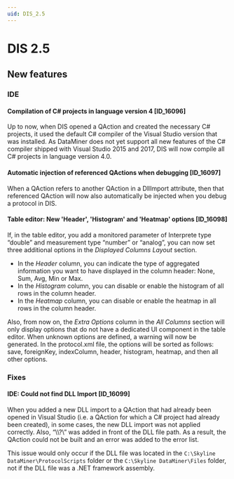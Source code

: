 ```yaml
---
uid: DIS_2.5
---
```


# DIS 2.5

## New features

### IDE

#### Compilation of C# projects in language version 4 \[ID_16096\]

Up to now, when DIS opened a QAction and created the necessary C# projects, it used the default C# compiler of the Visual Studio version that was installed. As DataMiner does not yet support all new features of the C# compiler shipped with Visual Studio 2015 and 2017, DIS will now compile all C# projects in language version 4.0.

#### Automatic injection of referenced QActions when debugging \[ID_16097\]

When a QAction refers to another QAction in a DllImport attribute, then that referenced QAction will now also automatically be injected when you debug a protocol in DIS.

#### Table editor: New 'Header', 'Histogram' and 'Heatmap' options \[ID_16098\]

If, in the table editor, you add a monitored parameter of Interprete type “double” and measurement type “number” or “analog”, you can now set three additional options in the *Displayed Columns Layout* section.

- In the *Header* column, you can indicate the type of aggregated information you want to have displayed in the column header: None, Sum, Avg, Min or Max.
- In the *Histogram* column, you can disable or enable the histogram of all rows in the column header.
- In the *Heatmap* column, you can disable or enable the heatmap in all rows in the column header.

Also, from now on, the *Extra Options* column in the *All Columns* section will only display options that do not have a dedicated UI component in the table editor. When unknown options are defined, a warning will now be generated. In the protocol.xml file, the options will be sorted as follows: save, foreignKey, indexColumn, header, histogram, heatmap, and then all other options.

### Fixes

#### IDE: Could not find DLL Import \[ID_16099\]

When you added a new DLL import to a QAction that had already been opened in Visual Studio (i.e. a QAction for which a C# project had already been created), in some cases, the new DLL import was not applied correctly. Also, “\\\\?\\” was added in front of the DLL file path. As a result, the QAction could not be built and an error was added to the error list.

This issue would only occur if the DLL file was located in the `C:\Skyline DataMiner\ProtocolScripts` folder or the `C:\Skyline DataMiner\Files` folder, not if the DLL file was a .NET framework assembly.
